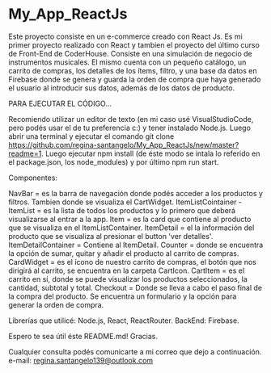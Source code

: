 # My_App_ReactJs
Este proyecto consiste en un e-commerce creado con React Js. Es mi primer proyecto realizado con React y tambien el proyecto del último curso de Front-End de CoderHouse. 
Consiste en una simulación de negocio de instrumentos musicales. El mismo cuenta con un pequeño catálogo, un carrito de compras, los detalles de los ítems, filtro, y una base da datos en Firebase donde se genera y guarda la orden de compra que haya generado el usuario al introducir sus datos, además de los datos de producto.

PARA EJECUTAR EL CÓDIGO...

Recomiendo utilizar un editor de texto (en mi caso usé VisualStudioCode, pero podés usar el de tu preferencia c:) y tener instalado Node.js. Luego abrir una terminal y ejecutar el comando git clone https://github.com/regina-santangelo/My_App_ReactJs/new/master?readme=1. Luego ejecutar npm install (de éste modo se intala lo referido en el package.json, los node_modules) y por último npm run start.

Componentes:

NavBar = es la barra de navegación donde podés acceder a los productos y filtros. Tambien donde se visualiza el CartWidget.
ItemListCointainer - ItemList = es la lista de todos los productos y lo primero que deberá visualizarse al entrar a la app.
Item = es la card que contiene al producto que se visualiza en el ItemListContainer.
ItemDetail = el la información del producto que se visualiza al presionar el button 'ver detalles'.
ItemDetailContainer = Contiene al ItemDetail.
Counter = donde se encuentra la opción de sumar, quitar y añadir el producto al carrito de compras.
CardWidget = es el ícono de nuestro carrito de compras, el botón que nos dirigirá al carrito, se encuentra en la carpeta CartIcon.
CartItem = es el carrito en sí, donde se puede visualizar los productos seleccionados, la cantidad, subtotal y total.
Checkout = Donde se lleva a cabo el paso final de la compra del producto. Se encuentra un formulario y la opción para generar la orden de compra.

Librerías que utilicé: Node.js, React, ReactRouter.
BackEnd: Firebase.

Espero te sea útil éste README.md! Gracias.

Cualquier consulta podés comunicarte a mi correo que dejo a continuación.
e-mail: regina.santangelo139@outlook.com
